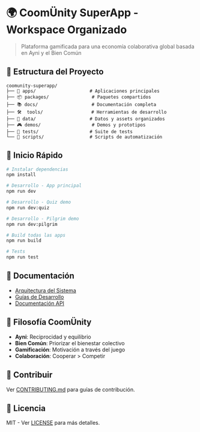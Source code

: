 # 🌍 CoomÜnity SuperApp - Workspace Organizado

> Plataforma gamificada para una economía colaborativa global basada en Ayni y el Bien Común

## 📁 Estructura del Proyecto

```
coomunity-superapp/
├── 📱 apps/                    # Aplicaciones principales
├── 📦 packages/                # Paquetes compartidos  
├── 📚 docs/                    # Documentación completa
├── 🛠️  tools/                  # Herramientas de desarrollo
├── 💾 data/                    # Datos y assets organizados
├── 🎮 demos/                   # Demos y prototipos
├── 🧪 tests/                   # Suite de tests
└── 📜 scripts/                 # Scripts de automatización
```

## 🚀 Inicio Rápido

```bash
# Instalar dependencias
npm install

# Desarrollo - App principal
npm run dev

# Desarrollo - Quiz demo  
npm run dev:quiz

# Desarrollo - Pilgrim demo
npm run dev:pilgrim

# Build todas las apps
npm run build

# Tests
npm run test
```

## 📖 Documentación

- [Arquitectura del Sistema](./docs/architecture/)
- [Guías de Desarrollo](./docs/guides/)
- [Documentación API](./docs/api/)

## 🎯 Filosofía CoomÜnity

- **Ayni**: Reciprocidad y equilibrio
- **Bien Común**: Priorizar el bienestar colectivo
- **Gamificación**: Motivación a través del juego
- **Colaboración**: Cooperar > Competir

## 🤝 Contribuir

Ver [CONTRIBUTING.md](./CONTRIBUTING.md) para guías de contribución.

## 📄 Licencia

MIT - Ver [LICENSE](./LICENSE) para más detalles.
